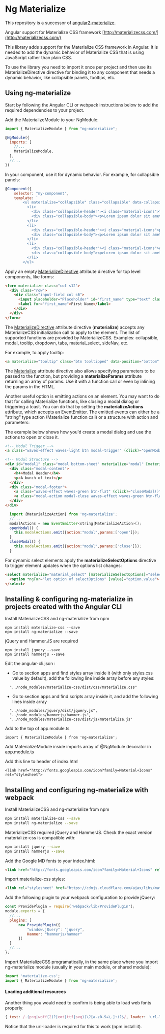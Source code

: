 # Ng Materialize

This repository is a successor of [angular2-materialize](https://github.com/InfomediaLtd/angular2-materialize).

Angular support for Materialize CSS framework [http://materializecss.com/](http://materializecss.com/)

This library adds support for the Materialize CSS framework in Angular. It is needed to add the dynamic behavior of Materialize CSS that is using JavaScript rather than plain CSS.

To use the library you need to import it once per project and then use its MaterializeDirective directive for binding it to any component that needs a dynamic behavior, like collapsible panels, tooltips, etc.

## Using ng-materialize

Start by following the Angular CLI or webpack instructions below to add the required dependencies to your project.

Add the MaterializeModule to your NgModule:
```js
import { MaterializeModule } from "ng-materialize";

@NgModule({
  imports: [
    //...
    MaterializeModule,
  ],
  //...
})
```

In your component, use it for dynamic behavior. For example, for collapsible panels:
```js
@Component({
    selector: "my-component",
    template: `
        <ul materialize="collapsible" class="collapsible" data-collapsible="accordion">
          <li>
            <div class="collapsible-header"><i class="material-icons">filter_drama</i>First</div>
            <div class="collapsible-body"><p>Lorem ipsum dolor sit amet.</p></div>
          </li>
          <li>
            <div class="collapsible-header"><i class="material-icons">place</i>Second</div>
            <div class="collapsible-body"><p>Lorem ipsum dolor sit amet.</p></div>
          </li>
          <li>
            <div class="collapsible-header"><i class="material-icons">whatshot</i>Third</div>
            <div class="collapsible-body"><p>Lorem ipsum dolor sit amet.</p></div>
          </li>
        </ul>

```

Apply an empty [MaterializeDirective](https://github.com/joscmw95/ng-materialize/tree/master/lib/materialize-directive.ts) attribute directive for top level components, like forms:
```html
<form materialize class="col s12">
  <div class="row">
    <div class="input-field col s6">
      <input placeholder="Placeholder" id="first_name" type="text" class="validate">
      <label for="first_name">First Name</label>
    </div>
  </div>
</form>
```

The [MaterializeDirective](https://github.com/joscmw95/ng-materialize/tree/master/lib/materialize-directive.ts) attribute directive (**materialize**) accepts any MaterializeCSS initialization call to apply to the element. The list of supported functions are provided by MaterializeCSS. Examples: collapsible, modal, tooltip, dropdown, tabs, material_select, sideNav, etc.

For example, to apply tooltip:
```html
<a materialize="tooltip" class="btn tooltipped" data-position="bottom" data-delay="50" data-tooltip="I am tooltip">Hover me!</a>
```

The [Materialize](https://github.com/joscmw95/ng-materialize/blob/tree/lib/materialize-directive.ts) attribute directive also allows specifying parameters to be passed to the function, but providing a **materializeParams** attribute returning an array of params. Use it with a function call or even by inlining the params in the HTML.

Another useful option is emitting actions on an element. You may want to do that for calling Materialize functions, like closing a modal dialog or triggering a toast. You can do that by setting the **materializeActions** attribute, which accepts an [EventEmitter](https://angular.io/docs/ts/latest/api/core/index/EventEmitter-class.html). The emitted events can either be a "string" type action (Materialize function call) or a structure with action and parameters:

The example below shows how you'd create a modal dialog and use the actions to open or close it.
```html
<!-- Modal Trigger -->
<a class="waves-effect waves-light btn modal-trigger" (click)="openModal()">Modal</a>

<!-- Modal Structure -->
<div id="modal1" class="modal bottom-sheet" materialize="modal" [materializeParams]="[{dismissible: false}]" [materializeActions]="modalActions">
  <div class="modal-content">
    <h4>Modal Header</h4>
    <p>A bunch of text</p>
  </div>
  <div class="modal-footer">
    <a class="waves-effect waves-green btn-flat" (click)="closeModal()">Close</a>
    <a class="modal-action modal-close waves-effect waves-green btn-flat">Agree</a>
  </div>
</div>
```
```js
  import {MaterializeAction} from 'ng-materialize';
  //...
  modalActions = new EventEmitter<string|MaterializeAction>();
  openModal() {
    this.modalActions.emit({action:"modal",params:['open']});
  }
  closeModal() {
    this.modalActions.emit({action:"modal",params:['close']});
  }
```

For dynamic select elements apply the **materializeSelectOptions** directive to trigger element updates when the options list changes:
```html
<select materialize="material_select" [materializeSelectOptions]="selectOptions">
  <option *ngFor="let option of selectOptions" [value]="option.value">{{option.name}}</option>
</select>
```

## Installing & configuring ng-materialize in projects created with the Angular CLI

Install MaterializeCSS and ng-materialize from npm
```
npm install materialize-css --save
npm install ng-materialize --save
```

jQuery and Hammer.JS are required
```
npm install jquery --save
npm install hammerjs --save
```

Edit the angular-cli.json :
* Go to section apps and find styles array inside it (with only styles.css value by default), add the following line inside array before any styles:

```
  "../node_modules/materialize-css/dist/css/materialize.css"
```

* Go to section apps and find scripts array inside it, and add the following lines inside array

```
  "../node_modules/jquery/dist/jquery.js",
  "../node_modules/hammerjs/hammer.js",
  "../node_modules/materialize-css/dist/js/materialize.js"
```

Add to the top of app.module.ts

```
import { MaterializeModule } from 'ng-materialize';

```

Add MaterializeModule inside imports array of @NgModule decorator in app.module.ts

Add this line to header of index.html
```
<link href="http://fonts.googleapis.com/icon?family=Material+Icons" rel="stylesheet">
```

## Installing and configuring ng-materialize with webpack

Install MaterializeCSS and ng-materialize from npm
```sh
npm install materialize-css --save
npm install ng-materialize --save
```

MaterializeCSS required jQuery and HammerJS. Check the exact version materialize-css is compatible with:
```sh
npm install jquery --save
npm install hammerjs --save
```

Add the Google MD fonts to your index.html:
```html
<link href="http://fonts.googleapis.com/icon?family=Material+Icons" rel="stylesheet">
```

Import materialize-css styles:
```html
<link rel="stylesheet" href="https://cdnjs.cloudflare.com/ajax/libs/materialize/0.98.2/css/materialize.min.css">
```

Add the following plugin to your webpack configuration to provide jQuery:
```js
const ProvidePlugin = require('webpack/lib/ProvidePlugin');
module.exports = {
  //...
  plugins: [
      new ProvidePlugin({
          "window.jQuery": "jquery",
          Hammer: "hammerjs/hammer"
      })
  ]
  //...
};
```

Import MaterializeCSS programatically, in the same place where you import ng-materialize module (usually in your main module, or shared module):
```js
import 'materialize-css';
import { MaterializeModule } from 'ng-materialize';
```

#### Loading additional resources

Another thing you would need to confirm is being able to load web fonts properly:
```js
{ test: /.(png|woff(2)?|eot|ttf|svg)(\?[a-z0-9=\.]+)?$/, loader: 'url-loader?limit=100000' },
```
Notice that the url-loader is required for this to work (npm install it).
